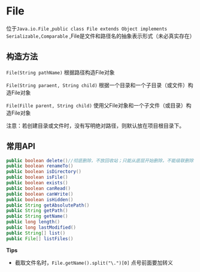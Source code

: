 # File

位于`Java.io.File` ,`public class File extends Object implements Serializable,Comparable` ,File是文件和路径名的抽象表示形式（未必真实存在）

## 构造方法

`File(String pathName)` 根据路径构造File对象

`File(String paraent, String child)` 根据一个目录和一个子目录（或文件）构造File对象

`File(Fille parent, String child)` 使用父File对象和一个子文件（或目录）构造File对象

注意：若创建目录或文件时，没有写明绝对路径，则默认放在项目根目录下。

## 常用API

```java
public boolean delete()//彻底删除，不放回收站；只能从底层开始删除，不能级联删除
public boolean renameTo()
public boolean isDirectory()
public boolean isFile()
public boolean exists()
public boolean canRead()
public boolean canWrite()
public boolean isHidden()
public String getAbsolutePath()
public String getPath()
public String getName()
public long length()
public long lastModified()
public String[] list()
public File[] listFiles()
```

**Tips**

* 截取文件名时，`File.getName().split("\.")[0]` 点号前面要加转义



